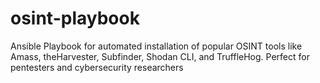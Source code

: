 # osint-playbook
Ansible Playbook for automated installation of popular OSINT tools like Amass, theHarvester, Subfinder, Shodan CLI, and TruffleHog. Perfect for pentesters and cybersecurity researchers

